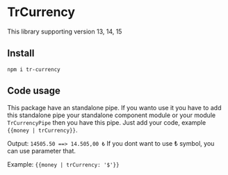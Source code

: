 # TrCurrency

This library supporting version 13, 14, 15

## Install

`npm i tr-currency`

## Code usage

This package have an standalone pipe. If you wanto use it you have to add this standalone pipe your standalone component module or your module `TrCurrencyPipe` then you have this pipe. Just add your code, example `{{money | trCurrency}}`.

Output: `14505.50 ==> 14.505,00 ₺`
If you dont want to use ₺ symbol, you can use parameter that.

Example: `{{money | trCurrency: '$'}}`